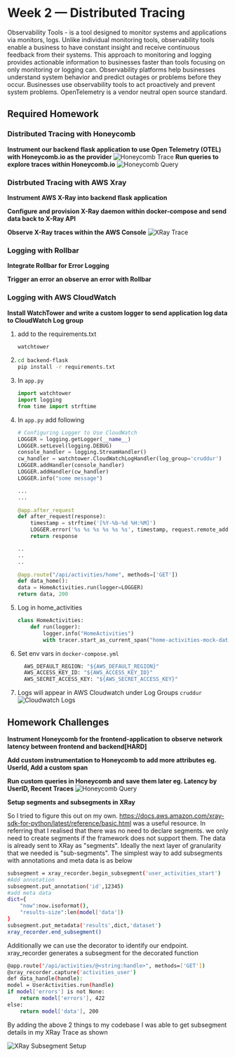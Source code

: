 # Week 2 — Distributed Tracing

Observability Tools - is a tool designed to monitor systems and applications via monitors, logs. Unlike individual monitoring tools, observability tools enable a business to have constant insight and receive continuous feedback from their systems. This approach to monitoring and logging provides actionable information to businesses faster than tools focusing on only monitoring or logging can. Observability platforms help businesses understand system behavior and predict outages or problems before they occur. Businesses use observability tools to act proactively and prevent system problems.
OpenTelemetry is a vendor neutral open source standard.

## **Required Homework**

### **Distributed Tracing with Honeycomb**
**Instrument our backend flask application to use Open Telemetry (OTEL) with Honeycomb.io as the provider**
    ![Honeycomb Trace](/journal/images/Week2-Backend_Trace_Honeycomb.png)
**Run queries to explore traces within Honeycomb.io**
    ![Honeycomb Query](/journal/images/Week2-Query_Honeycomb.png)

### **Distrbuted Tracing with AWS Xray**

**Instrument AWS X-Ray into backend flask application**

**Configure and provision X-Ray daemon within docker-compose and send data back to X-Ray API**

**Observe X-Ray traces within the AWS Console**
    ![XRay Trace](/journal/images/Week2-XRay%20Trace.png)

### **Logging with Rollbar**

**Integrate Rollbar for Error Logging**

**Trigger an error an observe an error with Rollbar**

### **Logging with AWS CloudWatch**
**Install WatchTower and write a custom logger to send application log data to CloudWatch Log group**
1. add to the requirements.txt
    ```sh
    watchtower
    ```
2. 
    ```sh
    cd backend-flask
    pip install -r requirements.txt
    ```
3. In `app.py`
    ```py
    import watchtower
    import logging
    from time import strftime
    ```
4.  In `app.py` add following
    ```py
    # Configuring Logger to Use CloudWatch
    LOGGER = logging.getLogger(__name__)
    LOGGER.setLevel(logging.DEBUG)
    console_handler = logging.StreamHandler()
    cw_handler = watchtower.CloudWatchLogHandler(log_group='cruddur')
    LOGGER.addHandler(console_handler)
    LOGGER.addHandler(cw_handler)
    LOGGER.info("some message")

    ...
    ...

    @app.after_request
    def after_request(response):
        timestamp = strftime('[%Y-%b-%d %H:%M]')
        LOGGER.error('%s %s %s %s %s %s', timestamp, request.remote_addr, request.method, request.scheme, request.full_path, response.status)
        return response

    ..
    ..
    ..

    @app.route("/api/activities/home", methods=['GET'])
    def data_home():
    data = HomeActivities.run(logger=LOGGER)
    return data, 200
    ```
5.  Log in home_activities
    ```py
    class HomeActivities:
        def run(logger):
            logger.info("HomeActivities")
            with tracer.start_as_current_span("home-activities-mock-data"):

    ```
6. Set env vars in `docker-compose.yml`
    ```py
      AWS_DEFAULT_REGION: "${AWS_DEFAULT_REGION}"
      AWS_ACCESS_KEY_ID: "${AWS_ACCESS_KEY_ID}"
      AWS_SECRET_ACCESS_KEY: "${AWS_SECRET_ACCESS_KEY}"
    ```
7. Logs will appear in AWS Cloudwatch under Log Groups `cruddur`
    ![Cloudwatch Logs](/journal/images/Week2-CloudWatchLogs.png)


## Homework Challenges
**Instrument Honeycomb for the frontend-application to observe network latency between frontend and backend[HARD]**

**Add custom instrumentation to Honeycomb to add more attributes eg. UserId, Add a custom span**

**Run custom queries in Honeycomb and save them later eg. Latency by UserID, Recent Traces**
    ![Honeycomb Query](/journal/images/Week2-SaveQuery_Honeycomb.io.png)

**Setup segments and subsegments in XRay**
  
So I tried to figure this out on my own. https://docs.aws.amazon.com/xray-sdk-for-python/latest/reference/basic.html was a useful resource. In referring that I realised that there was no need to declare segments. we only need to create segments if the framework does not support them. The data is already sent to XRay as "segments". Ideally the next layer of granularity that we needed is "sub-segments". The simplest way to add subsegments with annotations and meta data is as below

```sh
subsegment = xray_recorder.begin_subsegment('user_activities_start')
#Add annotation
subsegment.put_annotation('id',12345)
#add meta data
dict={
    "now":now.isoformat(),
    "results-size":len(model['data'])
}
subsegment.put_metadata('results',dict,'dataset')
xray_recorder.end_subsegment()
```

Additionally we can use the decorator to identify our endpoint. xray_recorder generates a subsegment for the decorated function

```sh
@app.route("/api/activities/@<string:handle>", methods=['GET'])
@xray_recorder.capture('activities_user')
def data_handle(handle):
model = UserActivities.run(handle)
if model['errors'] is not None:
    return model['errors'], 422
else:
    return model['data'], 200

```

By adding the above 2 things to my codebase I was able to get subsegment details in my XRay Trace as shown

![XRay Subsegment Setup](/journal/images/Week2-XRaySubSegment.png)


    
